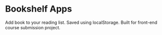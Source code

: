 # Bookshelf Apps 
Add book to your reading list. Saved using localStorage. Built for front-end course submission project.
